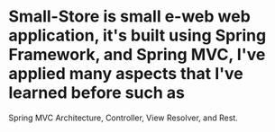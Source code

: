 # Small-Store is small e-web web application, it's built using Spring Framework, and Spring MVC, I've applied many aspects that I've learned before such as
Spring MVC Architecture, Controller, View Resolver, and Rest. 
